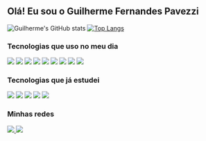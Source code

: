  ## Olá! Eu sou o Guilherme Fernandes Pavezzi
  

<div>

![Guilherme's GitHub stats](https://github-readme-stats.vercel.app/api?username=guipavezzi&show_icons=true&theme=radical&include_all_commits=true)
[![Top Langs](https://github-readme-stats.vercel.app/api/top-langs/?username=guipavezzi&layout=compact&theme=radical)](https://github.com/guipavezzi/github-readme-stats)

</div>



### Tecnologias que uso no meu dia
<div>
<img src='https://img.shields.io/badge/C%23-239120?style=for-the-badge&logo=c-sharp&logoColor=white'>
<img src='https://img.shields.io/badge/TypeScript-007ACC?style=for-the-badge&logo=typescript&logoColor=white'>
<img src='https://img.shields.io/badge/Dart-0175C2?style=for-the-badge&logo=dart&logoColor=white'>

<img src='https://img.shields.io/badge/.NET-5C2D91?style=for-the-badge&logo=.net&logoColor=white'>
<img src='https://img.shields.io/badge/Angular-DD0031?style=for-the-badge&logo=angular&logoColor=white'>
<img src='https://img.shields.io/badge/Flutter-02569B?style=for-the-badge&logo=flutter&logoColor=white'>

<img src='https://img.shields.io/badge/HTML5-E34F26?style=for-the-badge&logo=html5&logoColor=white'>
<img src='https://img.shields.io/badge/CSS3-1572B6?style=for-the-badge&logo=css3&logoColor=white'>
<img src='https://img.shields.io/badge/Microsoft_SQL_Server-CC2927?style=for-the-badge&logo=microsoft-sql-server&logoColor=white'>



<br>

### Tecnologias que já estudei 


<img src='https://img.shields.io/badge/Java-ED8B00?style=for-the-badge&logo=openjdk&logoColor=white'>
<img src='https://img.shields.io/badge/JavaScript-323330?style=for-the-badge&logo=javascript&logoColor=F7DF1E'>
<img src='https://img.shields.io/badge/Python-3776AB?style=for-the-badge&logo=python&logoColor=white'>
<img src='https://img.shields.io/badge/React-20232A?style=for-the-badge&logo=react&logoColor=61DAFB'>
<img src='https://img.shields.io/badge/Spring-6DB33F?style=for-the-badge&logo=spring&logoColor=white'>
</div>


### Minhas redes
<a href = "mailto:gui.pavezzi07@gmail.com"><img src="https://img.shields.io/badge/Gmail-D14836?style=for-the-badge&logo=gmail&logoColor=white" target="_blank"/>
<a href="https://www.linkedin.com/in/guilherme-pavezzi-029361206/" target="_blank"><img src="https://img.shields.io/badge/-LinkedIn-%230077B5?style=for-the-badge&logo=linkedin&logoColor=white" target="_blank"/>
<a>
